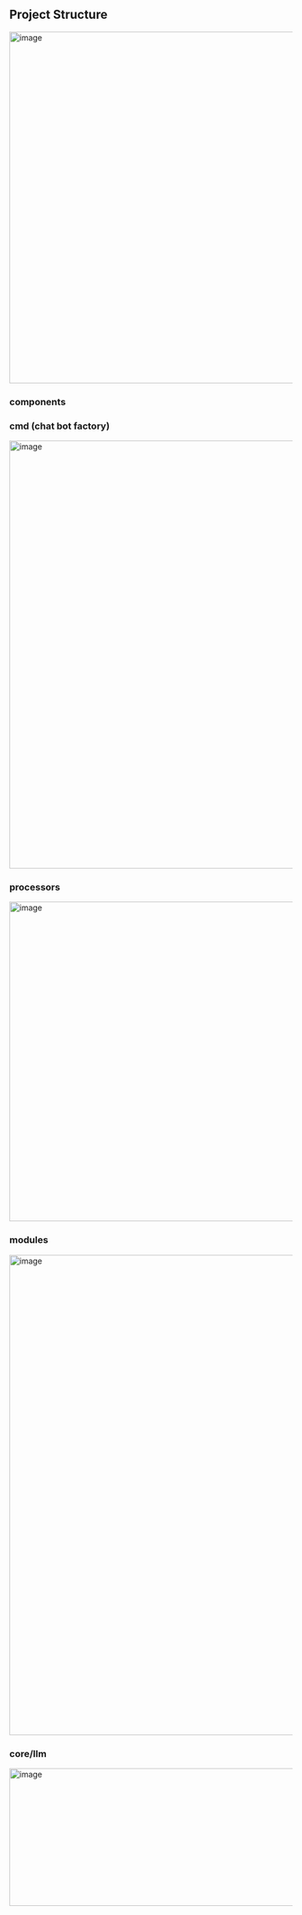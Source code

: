 ## Project Structure

<img width="742" height="626" alt="image" src="https://github.com/user-attachments/assets/8ec37a1e-0251-4ce1-8721-55de25a84733" />

### components


### cmd (chat bot factory)
<img width="1244" height="762" alt="image" src="https://github.com/user-attachments/assets/4c8c5f01-264d-44f4-a6d7-b454cdd5a5c6" />


### processors
<img width="874" height="569" alt="image" src="https://github.com/user-attachments/assets/9c7def05-c5b1-486e-8964-6467c03620de" />


### modules
<img width="1104" height="855" alt="image" src="https://github.com/user-attachments/assets/04dd2bab-f652-4c63-b69a-e4b47fe9be2f" />


### core/llm
<img width="946" height="245" alt="image" src="https://github.com/user-attachments/assets/0f66271d-0fca-4394-abbd-762e4d776d72" />


